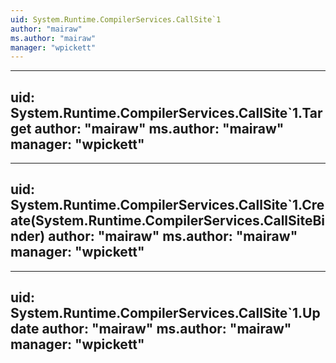 ```yaml
---
uid: System.Runtime.CompilerServices.CallSite`1
author: "mairaw"
ms.author: "mairaw"
manager: "wpickett"
---
```


---
uid: System.Runtime.CompilerServices.CallSite`1.Target
author: "mairaw"
ms.author: "mairaw"
manager: "wpickett"
---

---
uid: System.Runtime.CompilerServices.CallSite`1.Create(System.Runtime.CompilerServices.CallSiteBinder)
author: "mairaw"
ms.author: "mairaw"
manager: "wpickett"
---

---
uid: System.Runtime.CompilerServices.CallSite`1.Update
author: "mairaw"
ms.author: "mairaw"
manager: "wpickett"
---
